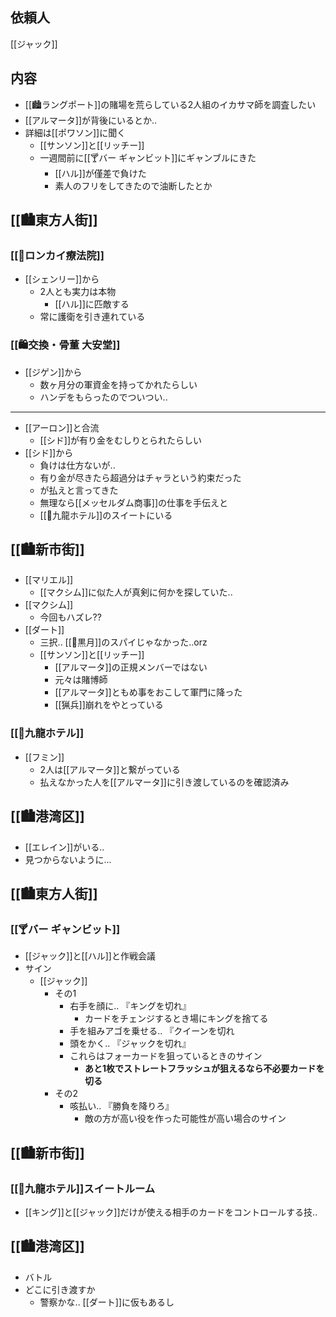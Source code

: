 ## 依頼人

[[ジャック]]

## 内容

- [[🏙️ラングポート]]の賭場を荒らしている2人組のイカサマ師を調査したい
- [[アルマータ]]が背後にいるとか..
- 詳細は[[ポワソン]]に聞く
	- [[サンソン]]と[[リッチー]]
	- 一週間前に[[🍸バー ギャンビット]]にギャンブルにきた
		- [[ハル]]が僅差で負けた
		- 素人のフリをしてきたので油断したとか

## [[🏙️東方人街]]

### [[🏥ロンカイ療法院]]

- [[シェンリー]]から
	- 2人とも実力は本物
		- [[ハル]]に匹敵する 
	- 常に護衛を引き連れている

### [[🛍️交換・骨董 大安堂]]

- [[ジゲン]]から
	- 数ヶ月分の軍資金を持ってかれたらしい
	- ハンデをもらったのでついつい..

---

- [[アーロン]]と合流
	- [[シド]]が有り金をむしりとられたらしい
- [[シド]]から
	- 負けは仕方ないが..
	- 有り金が尽きたら超過分はチャラという約束だった
	- が払えと言ってきた
	- 無理なら[[メッセルダム商事]]の仕事を手伝えと	
	- [[🏨九龍ホテル]]のスイートにいる


## [[🏙️新市街]]

- [[マリエル]]
	- [[マクシム]]に似た人が真剣に何かを探していた..
- [[マクシム]]
	- 今回もハズレ??
- [[ダート]]
	- 三択.. [[🏢黒月]]のスパイじゃなかった..orz
	- [[サンソン]]と[[リッチー]]
		- [[アルマータ]]の正規メンバーではない
		- 元々は賭博師
		- [[アルマータ]]ともめ事をおこして軍門に降った
		- [[猟兵]]崩れをやとっている

### [[🏨九龍ホテル]]

- [[フミン]]
	- 2人は[[アルマータ]]と繋がっている
	- 払えなかった人を[[アルマータ]]に引き渡しているのを確認済み

## [[🏙️港湾区]]

- [[エレイン]]がいる..
- 見つからないように...

## [[🏙️東方人街]]

### [[🍸バー ギャンビット]]

-  [[ジャック]]と[[ハル]]と作戦会議
-  サイン
	-  [[ジャック]]
		- その1
			-  右手を顔に.. 『キングを切れ』
				- カードをチェンジするとき場にキングを捨てる
			- 手を組みアゴを乗せる.. 『クイーンを切れ
			- 頭をかく.. 『ジャックを切れ』  
			- これらはフォーカードを狙っているときのサイン
				- **あと1枚でストレートフラッシュが狙えるなら不必要カードを切る**
		- その2
			- 咳払い.. 『勝負を降りろ』	
				- 敵の方が高い役を作った可能性が高い場合のサイン	

## [[🏙️新市街]]

### [[🏨九龍ホテル]]スイートルーム

- [[キング]]と[[ジャック]]だけが使える相手のカードをコントロールする技..

## [[🏙️港湾区]]

- バトル
- どこに引き渡すか
	- 警察かな.. [[ダート]]に仮もあるし

